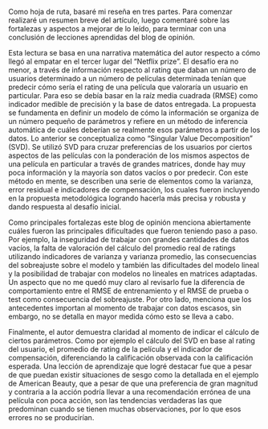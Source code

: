 Como hoja de ruta, basaré mi reseña en tres partes. Para comenzar realizaré un resumen breve del artículo, luego comentaré sobre las fortalezas y aspectos a mejorar de lo leído, para terminar con una conclusión de lecciones aprendidas del blog de opinión. 

Esta lectura se basa en una narrativa matemática del autor respecto a cómo llegó al empatar en el tercer lugar del “Netflix prize”. El desafío era no menor, a través de información respecto al rating que daban un número de usuarios determinado a un número de películas determinada tenían que predecir cómo sería el rating de una película que valoraría un usuario en particular. Para eso se debía basar en la raíz media cuadrada (RMSE) como indicador medible de precisión y la base de datos entregada. La propuesta se fundamenta en definir un modelo de cómo la información se organiza de un número pequeño de parámetros y refiere en un método de inferencia automática de cuáles deberían se realmente esos parámetros a partir de los datos. Lo anterior se conceptualiza como “Singular Value Decomposition” (SVD). Se utilizó SVD para cruzar preferencias de los usuarios por ciertos aspectos de las películas con la ponderación de los mismos aspectos de una película en particular a través de grandes matrices, donde hay muy poca información y la mayoría son datos vacíos o por predecir. Con este método en mente, se describen una serie de elementos como la varianza, error residual e indicadores de compensación, los cuales fueron incluyendo en la propuesta metodológica logrando hacerla más precisa y robusta y dando respuesta al desafío inicial.

Como principales fortalezas este blog de opinión menciona abiertamente cuáles fueron las principales dificultades que fueron teniendo paso a paso. Por ejemplo, la inseguridad de trabajar con grandes cantidades de datos vacíos, la falta de valoración del cálculo del promedio real de ratings utilizando indicadores de varianza y varianza promedio, las consecuencias del sobreajuste sobre el modelo y también las dificultades del modelo lineal y la posibilidad de trabajar con modelos no lineales en matrices adaptadas. Un aspecto que no me quedó muy claro al revisarlo fue la diferencia de comportamiento entre el RMSE de entrenamiento y el RMSE de prueba o test como consecuencia del sobreajuste. Por otro lado, menciona que los antecedentes importan al momento de trabajar con datos escasos, sin embargo, no se detalla en mayor medida cómo esto se lleva a cabo. 

Finalmente, el autor demuestra claridad al momento de indicar el cálculo de ciertos parámetros. Como por ejemplo el cálculo del SVD en base al rating del usuario, el promedio de rating de la película y el indicador de compensación, diferenciando la calificación observada con la calificación esperada. Una lección de aprendizaje que logré destacar fue que a pesar de que puedan existir situaciones de sesgo como la detallada en el ejemplo de American Beauty, que a pesar de que una preferencia de gran magnitud y contraria a la acción podría llevar a una recomendación errónea de una película con poca acción, son las tendencias verdaderas las que predominan cuando se tienen muchas observaciones, por lo que esos errores no se producirían. 


 
